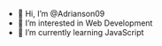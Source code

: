 - 👋 Hi, I’m @Adrianson09
- 👀 I’m interested in Web Development
- 💚 I’m currently learning JavaScript



